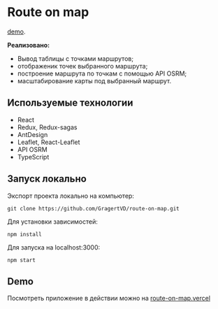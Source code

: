 # Route on map

[demo](https://route-on-map.vercel.app/).

**Реализовано:**

- Вывод таблицы с точками маршрутов;
- отображеник точек выбранного маршрута;
- построение маршрута по точкам с помощью API OSRM;
- масштабирование карты под выбранный маршрут.<br>

## Используемые технологии

- React
- Redux, Redux-sagas
- AntDesign
- Leaflet, React-Leaflet
- API OSRM
- TypeScript

## Запуск локально

Экспорт проекта локально на компьютер:

```
git clone https://github.com/GragertVD/route-on-map.git
```

Для установки зависимостей:

```
npm install
```

Для запуска на localhost:3000:

```
npm start
```

## Demo

Посмотреть приложение в действии можно на [route-on-map.vercel](https://route-on-map.vercel.app/)
